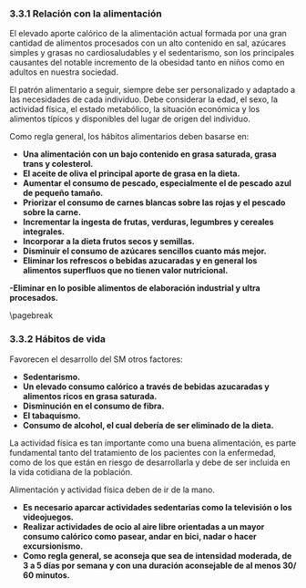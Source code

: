 ### 3.3.1 Relación con la alimentación

El elevado aporte calórico de la alimentación actual formada por una gran cantidad de alimentos procesados con un alto contenido en sal, azúcares simples y grasas no cardiosaludables y el sedentarismo, son los principales causantes del notable incremento de la obesidad tanto en niños como en adultos en nuestra sociedad.

El patrón alimentario a seguir, siempre debe ser personalizado y adaptado a las necesidades de cada individuo. Debe considerar la edad, el sexo, la actividad física, el estado metabólico, la situación económica y los alimentos típicos y disponibles del lugar de origen del individuo. 

Como regla general, los hábitos alimentarios deben basarse en:

- **Una alimentación con un bajo contenido en grasa saturada, grasa trans y colesterol.** 
- **El aceite de oliva el principal aporte de grasa en la dieta.** 
- **Aumentar el consumo de pescado, especialmente el de pescado azul de pequeño tamaño.**
- **Priorizar el consumo de carnes blancas sobre las rojas y el pescado sobre la carne.**
- **Incrementar la ingesta de frutas, verduras, legumbres y cereales integrales.**
- **Incorporar a la dieta frutos secos y semillas.**
- **Disminuir el consumo de azúcares sencillos cuanto más mejor.**
- **Eliminar los refrescos o bebidas azucaradas y en general los alimentos superfluos que no tienen valor nutricional.**

**-Eliminar en lo posible alimentos de elaboración industrial y ultra
procesados.**
 
\pagebreak

### 3.3.2 Hábitos de vida

Favorecen el desarrollo del SM otros factores:

- **Sedentarismo.**
- **Un elevado consumo calórico a través de bebidas azucaradas y alimentos ricos en grasa saturada.**
- **Disminución en el consumo de fibra.**
- **El tabaquismo.**
- **Consumo de alcohol, el cual debería de ser eliminado de la dieta.**

La actividad física es tan importante como una buena alimentación, es parte fundamental tanto del tratamiento de los pacientes con la enfermedad, como de los que están en riesgo de desarrollarla y debe de ser incluida en la vida cotidiana de la población.

Alimentación y actividad física deben de ir de la mano.

- **Es necesario aparcar actividades sedentarias como la televisión o los videojuegos.** 
- **Realizar actividades de ocio al aire libre orientadas a un mayor consumo calórico como pasear, andar en bici, nadar o hacer excursionismo.**
- **Como regla general, se aconseja que sea de intensidad moderada, de 3 a 5 días por semana y con una duración aconsejable de al menos 30/ 60 minutos.**
